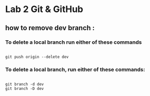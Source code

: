 # Lab 2 Git & GitHub

## how to remove dev branch :

### To delete a local branch run either of these commands

```

git push origin --delete dev

```



### To delete a local branch, run either of these commands:

```

git branch -d dev
git branch -D dev

```



